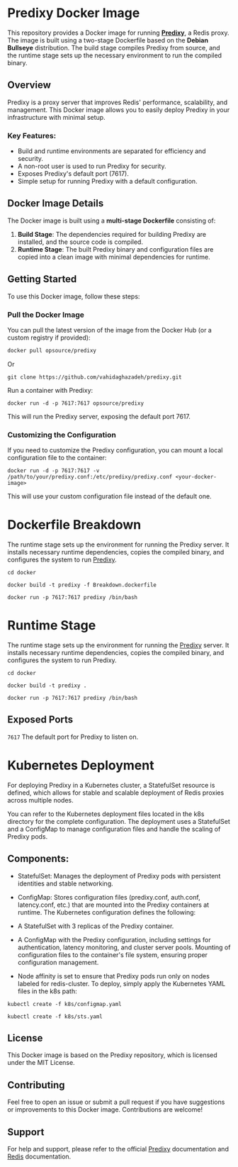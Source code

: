 # Predixy Docker Image

This repository provides a Docker image for running **[Predixy](https://github.com/joyieldInc/predixy)**, a Redis proxy. The image is built using a two-stage Dockerfile based on the **Debian Bullseye** distribution. The build stage compiles Predixy from source, and the runtime stage sets up the necessary environment to run the compiled binary.

## Overview

Predixy is a proxy server that improves Redis' performance, scalability, and management. This Docker image allows you to easily deploy Predixy in your infrastructure with minimal setup.

### Key Features:
- Build and runtime environments are separated for efficiency and security.
- A non-root user is used to run Predixy for security.
- Exposes Predixy's default port (7617).
- Simple setup for running Predixy with a default configuration.

## Docker Image Details

The Docker image is built using a **multi-stage Dockerfile** consisting of:
1. **Build Stage**: The dependencies required for building Predixy are installed, and the source code is compiled.
2. **Runtime Stage**: The built Predixy binary and configuration files are copied into a clean image with minimal dependencies for runtime.

## Getting Started

To use this Docker image, follow these steps:

### Pull the Docker Image
You can pull the latest version of the image from the Docker Hub (or a custom registry if provided):

```bash
docker pull opsource/predixy
```
Or 

```shell
git clone https://github.com/vahidaghazadeh/predixy.git
```

Run a container with Predixy:
```shell
docker run -d -p 7617:7617 opsource/predixy
```
This will run the Predixy server, exposing the default port 7617.

### Customizing the Configuration
If you need to customize the Predixy configuration, you can mount a local configuration file to the container:
```shell
docker run -d -p 7617:7617 -v /path/to/your/predixy.conf:/etc/predixy/predixy.conf <your-docker-image>
```
This will use your custom configuration file instead of the default one.

# Dockerfile Breakdown
The runtime stage sets up the environment for running the Predixy server. It installs necessary runtime dependencies, copies the compiled binary, and configures the system to run [Predixy](https://github.com/joyieldInc/predixy).
```shell
cd docker
```

```shell
docker build -t predixy -f Breakdown.dockerfile
```

```shell
docker run -p 7617:7617 predixy /bin/bash
```

# Runtime Stage
The runtime stage sets up the environment for running the [Predixy](https://github.com/joyieldInc/predixy) server. It installs necessary runtime dependencies, copies the compiled binary, and configures the system to run Predixy.
```shell
cd docker
```

```shell
docker build -t predixy .
```

```shell
docker run -p 7617:7617 predixy /bin/bash
```

## Exposed Ports
`7617` The default port for Predixy to listen on.

# Kubernetes Deployment
For deploying Predixy in a Kubernetes cluster, a StatefulSet resource is defined, which allows for stable and scalable deployment of Redis proxies across multiple nodes.

You can refer to the Kubernetes deployment files located in the k8s directory for the complete configuration. The deployment uses a StatefulSet and a ConfigMap to manage configuration files and handle the scaling of Predixy pods.

## Components:
- StatefulSet: Manages the deployment of Predixy pods with persistent identities and stable networking.
- ConfigMap: Stores configuration files (predixy.conf, auth.conf, latency.conf, etc.) that are mounted into the Predixy containers at runtime.
The Kubernetes configuration defines the following:

- A StatefulSet with 3 replicas of the Predixy container.
- A ConfigMap with the Predixy configuration, including settings for authentication, latency monitoring, and cluster server pools.
Mounting of configuration files to the container's file system, ensuring proper configuration management.
- Node affinity is set to ensure that Predixy pods run only on nodes labeled for redis-cluster.
To deploy, simply apply the Kubernetes YAML files in the k8s path:
```shell
kubectl create -f k8s/configmap.yaml
```
```shell
kubectl create -f k8s/sts.yaml
```

## License
This Docker image is based on the Predixy repository, which is licensed under the MIT License.

## Contributing
Feel free to open an issue or submit a pull request if you have suggestions or improvements to this Docker image. Contributions are welcome!

## Support
For help and support, please refer to the official [Predixy](https://github.com/joyieldInc/predixy) documentation and [Redis](https://redis.io/docs) documentation.

